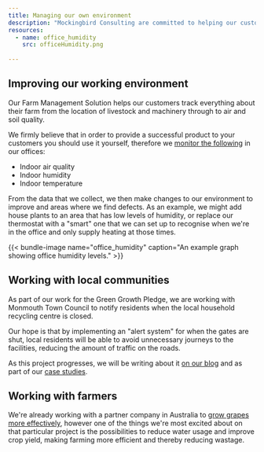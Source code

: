 ```yaml
---
title: Managing our own environment
description: "Mockingbird Consulting are committed to helping our customers better manage the world around them, so what are we doing to manage our own environment?"
resources:
  - name: office_humidity
    src: officeHumidity.png
    
---
```

## Improving our working environment

Our Farm Management Solution helps our customers track everything about their farm from the location of livestock and machinery through to air and soil quality.

We firmly believe that in order to provide a successful product to your customers you should use it yourself, therefore we [monitor the following](https://shared.ourdata.network/d/s5EmTLiWk/mockingbird-consulting-office-data?orgId=3) in our offices:

* Indoor air quality
* Indoor humidity
* Indoor temperature

From the data that we collect, we then make changes to our environment to improve and areas where we find defects.  As an example, we might add house plants to an area that has low levels of humidity, or replace our thermostat with a "smart" one that we can set up to recognise when we're in the office and only supply heating at those times.

{{< bundle-image name="office_humidity" caption="An example graph showing office humidity levels." >}}

## Working with local communities

As part of our work for the Green Growth Pledge, we are working with Monmouth Town Council to notify residents when the local household recycling centre is closed.

Our hope is that by implementing an "alert system" for when the gates are shut, local residents will be able to avoid unnecessary journeys to the facilities, reducing the amount of traffic on the roads.

As this project progresses, we will be writing about it [on our blog](https://www.mockingbirdconsulting.co.uk/blog) and as part of our [case studies](https://www.mockingbirdconsulting.co.uk/case-studies).

## Working with farmers

We're already working with a partner company in Australia to [grow grapes more effectively](https://www.mockingbirdconsulting.co.uk/case-studies/joto-systems/), however one of the things we're most excited about on that particular project is the possibilities to reduce water usage and improve crop yield, making farming more efficient and thereby reducing wastage.

